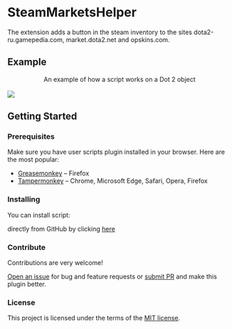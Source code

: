 # SteamMarketsHelper

The extension adds a button in the steam inventory to the sites dota2-ru.gamepedia.com, market.dota2.net and opskins.com.

<h2>Example</h2>

<center>An example of how a script works on a Dot 2 object</center>
<br>
<img src="https://downloader.disk.yandex.ru/preview/7987d60a91e4cd9be349e10ae991035ffd4994a969330ac1c3eeb66d206a6cc0/5b49dd14/APYlRbnUVcDB43PrzL4Q9pM2KkJb7kgV-Ag8IrGtmSEp2-wYzkUtawHtBKfTKf6TW_mzclqKWsqBwRp3RpU7yA%3D%3D?uid=0&filename=2018-07-14_13-16-05.png&disposition=inline&hash=&limit=0&content_type=image%2Fpng&tknv=v2&size=2048x2048">

<h2>Getting Started</h2>
<h3>Prerequisites</h3>

Make sure you have user scripts plugin installed in your browser. Here are the most popular:

* [Greasemonkey](http://www.greasespot.net/) – Firefox
* [Tampermonkey](https://tampermonkey.net/) – Chrome, Microsoft Edge, Safari, Opera, Firefox

<h3>Installing</h3>
You can install script:

directly from GitHub by clicking <a href="https://github.com/MegaRoks/SteamMarketsHelp/raw/master/SteamMarketsHelp.user.js" target="_blank">here</a>

<h3>Contribute</h3>
Contributions are very welcome!

<a href="https://github.com/MegaRoks/SteamMarketsHelper/issues/new" target="_blank">Open an issue</a> for bug and feature requests or <a href="https://github.com/MegaRoks/SteamMarketsHelper/compare" target="_blank">submit PR</a> and make this plugin better.

<h3>License</h3>
This project is licensed under the terms of the <a href="https://github.com/MegaRoks/SteamMarketsHelper/blob/master/LICENSE" target="_blank">MIT license</a>.
